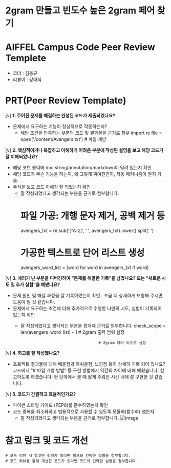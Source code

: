 # 2gram 만들고 빈도수 높은 2gram 페어 찾기


# AIFFEL Campus Code Peer Review Templete
- 코더 : 김동규
- 리뷰어 : 강대식


# PRT(Peer Review Template)
[v]  **1. 주어진 문제를 해결하는 완성된 코드가 제출되었나요?**
- 문제에서 요구하는 기능이 정상적으로 작동하는지?
    - 해당 조건을 만족하는 부분의 코드 및 결과물을 근거로 첨부
      import re
      file = open('/content/Avengers.txt')        # 파일 개방
    
[v]  **2. 핵심적이거나 복잡하고 이해하기 어려운 부분에 작성된 설명을 보고 해당 코드가 잘 이해되었나요?**
- 해당 코드 블럭에 doc string/annotation/markdown이 달려 있는지 확인
- 해당 코드가 무슨 기능을 하는지, 왜 그렇게 짜여진건지, 작동 메커니즘이 뭔지 기술.
- 주석을 보고 코드 이해가 잘 되었는지 확인
    - 잘 작성되었다고 생각되는 부분을 근거로 첨부합니다.
      # 파일 가공: 개행 문자 제거, 공백 제거 등
       avengers_txt = re.sub('[^A-z]', ' ', avengers_txt).lower().split(' ')
      # 가공한 텍스트로 단어 리스트 생성
       avengers_word_list = [word for word in avengers_txt if word]
       
[v]  **3. 에러가 난 부분을 디버깅하여 “문제를 해결한 기록”을 남겼나요? 또는 “새로운 시도 및 추가 실험”을 해봤나요?**
- 문제 원인 및 해결 과정을 잘 기록하였는지 확인 : 조금 더 상세하게 보충해 주시면 도움이 될 것 같습니다.
- 문제에서 요구하는 조건에 더해 추가적으로 수행한 나만의 시도, 실험이 기록되어 있는지 확인
    - 잘 작성되었다고 생각되는 부분을 캡쳐해 근거로 첨부합니다.
      check_scope = len(avengers_word_list) - 1   # 2gram 출력 범위 설정

                                            # 2gram 페어 리스트 생성
 
[v]  **4. 회고를 잘 작성했나요?**
- 프로젝트 결과물에 대해 배운점과 아쉬운점, 느낀점 등이 상세히 기록 되어 있나요? 
  코드에서 "# 파일 개방 방법" 등 구현 방법에서 약간의 차이에 대해 배웠습니다. 참고하도록 하겠습니다.
  현 단계에서 볼 때 짧게 주워진 시간 내에 잘 구현한 것 같습니다.
        
[v]  **5. 코드가 간결하고 효율적인가요?**
- 파이썬 스타일 가이드 (PEP8)를 준수하였는지 확인
- 코드 중복을 최소화하고 범용적으로 사용할 수 있도록 모듈화(함수화) 했는지
    - 잘 작성되었다고 생각되는 부분을 근거로 첨부합니다.
![image](https://github.com/Ligoan/quest/assets/169737731/b58f1e87-a855-4618-ad68-d2af57740d5f)


# 참고 링크 및 코드 개선
```
# 코드 리뷰 시 참고한 링크가 있다면 링크와 간략한 설명을 첨부합니다.
# 코드 리뷰를 통해 개선한 코드가 있다면 코드와 간략한 설명을 첨부합니다.
```
